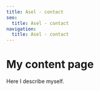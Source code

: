 ```yaml
---
title: Asel - contact
seo:
  title: Asel - contact
navigation:
  title: Asel - contact
---
```


# My content page

Here I describe myself.